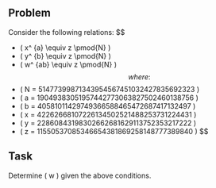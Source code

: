 ## Problem

Consider the following relations:
$$
- \( x^ {a} \equiv z \pmod{N} \)
- \( y^ {b} \equiv z \pmod{N} \)
- \( w^ {ab} \equiv z \pmod{N} \)
$$
where:
$$
- \( N = 51477399871343954567451032427835692323 \)
- \( a = 19049383051957442773063827502460138756 \)
- \( b = 40581011429749366588465472687417132497 \)
- \( x = 42262668107226134502521488253731224431 \)
- \( y = 22860843198302662681629113752353217222 \)
- \( z = 11550537085346654381869258148777389840 \)
$$
## Task

Determine \( w \) given the above conditions.
